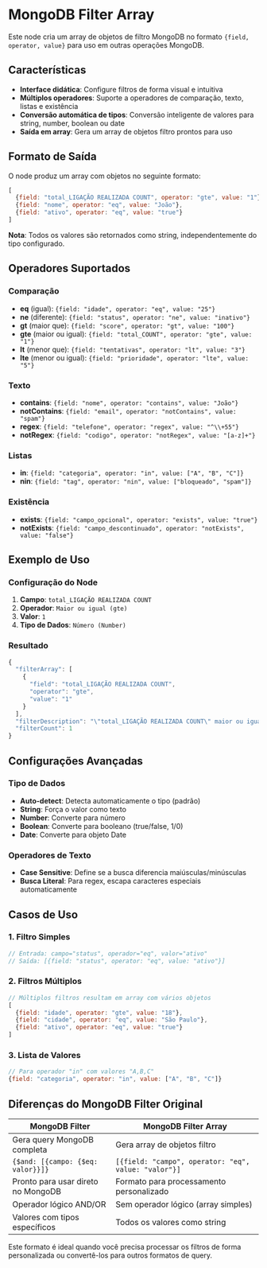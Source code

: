 # MongoDB Filter Array

Este node cria um array de objetos de filtro MongoDB no formato `{field, operator, value}` para uso em outras operações MongoDB.

## Características

- **Interface didática**: Configure filtros de forma visual e intuitiva
- **Múltiplos operadores**: Suporte a operadores de comparação, texto, listas e existência
- **Conversão automática de tipos**: Conversão inteligente de valores para string, number, boolean ou date
- **Saída em array**: Gera um array de objetos filtro prontos para uso

## Formato de Saída

O node produz um array com objetos no seguinte formato:

```javascript
[
  {field: "total_LIGAÇÃO REALIZADA COUNT", operator: "gte", value: "1"},
  {field: "nome", operator: "eq", value: "João"},
  {field: "ativo", operator: "eq", value: "true"}
]
```

**Nota**: Todos os valores são retornados como string, independentemente do tipo configurado.

## Operadores Suportados

### Comparação
- **eq** (igual): `{field: "idade", operator: "eq", value: "25"}`
- **ne** (diferente): `{field: "status", operator: "ne", value: "inativo"}`
- **gt** (maior que): `{field: "score", operator: "gt", value: "100"}`
- **gte** (maior ou igual): `{field: "total_COUNT", operator: "gte", value: "1"}`
- **lt** (menor que): `{field: "tentativas", operator: "lt", value: "3"}`
- **lte** (menor ou igual): `{field: "prioridade", operator: "lte", value: "5"}`

### Texto
- **contains**: `{field: "nome", operator: "contains", value: "João"}`
- **notContains**: `{field: "email", operator: "notContains", value: "spam"}`
- **regex**: `{field: "telefone", operator: "regex", value: "^\\+55"}`
- **notRegex**: `{field: "codigo", operator: "notRegex", value: "[a-z]+"}`

### Listas
- **in**: `{field: "categoria", operator: "in", value: ["A", "B", "C"]}`
- **nin**: `{field: "tag", operator: "nin", value: ["bloqueado", "spam"]}`

### Existência
- **exists**: `{field: "campo_opcional", operator: "exists", value: "true"}`
- **notExists**: `{field: "campo_descontinuado", operator: "notExists", value: "false"}`

## Exemplo de Uso

### Configuração do Node

1. **Campo**: `total_LIGAÇÃO REALIZADA COUNT`
2. **Operador**: `Maior ou igual (gte)`
3. **Valor**: `1`
4. **Tipo de Dados**: `Número (Number)`

### Resultado

```javascript
{
  "filterArray": [
    {
      "field": "total_LIGAÇÃO REALIZADA COUNT",
      "operator": "gte", 
      "value": "1"
    }
  ],
  "filterDescription": "\"total_LIGAÇÃO REALIZADA COUNT\" maior ou igual a \"1\"",
  "filterCount": 1
}
```

## Configurações Avançadas

### Tipo de Dados
- **Auto-detect**: Detecta automaticamente o tipo (padrão)
- **String**: Força o valor como texto
- **Number**: Converte para número
- **Boolean**: Converte para booleano (true/false, 1/0)
- **Date**: Converte para objeto Date

### Operadores de Texto
- **Case Sensitive**: Define se a busca diferencia maiúsculas/minúsculas
- **Busca Literal**: Para regex, escapa caracteres especiais automaticamente

## Casos de Uso

### 1. Filtro Simples
```javascript
// Entrada: campo="status", operador="eq", valor="ativo"
// Saída: [{field: "status", operator: "eq", value: "ativo"}]
```

### 2. Filtros Múltiplos
```javascript
// Múltiplos filtros resultam em array com vários objetos
[
  {field: "idade", operator: "gte", value: "18"},
  {field: "cidade", operator: "eq", value: "São Paulo"},
  {field: "ativo", operator: "eq", value: "true"}
]
```

### 3. Lista de Valores
```javascript
// Para operador "in" com valores "A,B,C"
{field: "categoria", operator: "in", value: ["A", "B", "C"]}
```

## Diferenças do MongoDB Filter Original

| MongoDB Filter | MongoDB Filter Array |
|---|---|
| Gera query MongoDB completa | Gera array de objetos filtro |
| `{$and: [{campo: {$eq: valor}}]}` | `[{field: "campo", operator: "eq", value: "valor"}]` |
| Pronto para usar direto no MongoDB | Formato para processamento personalizado |
| Operador lógico AND/OR | Sem operador lógico (array simples) |
| Valores com tipos específicos | Todos os valores como string |

Este formato é ideal quando você precisa processar os filtros de forma personalizada ou convertê-los para outros formatos de query. 